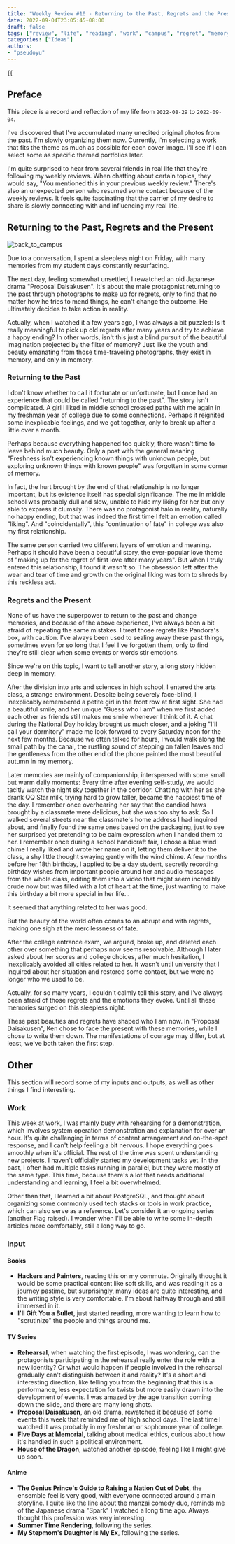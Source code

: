 ```yaml
---
title: "Weekly Review #10 - Returning to the Past, Regrets and the Present"
date: 2022-09-04T23:05:45+08:00
draft: false
tags: ["review", "life", "reading", "work", "campus", "regret", "memory", "relationship", "love", "romance", "past"]
categories: ["Ideas"]
authors:
- "pseudoyu"
---
```


{{<audio src="audios/here_after_us.mp3" caption="《Here After Us - Mayday》" >}}

## Preface

This piece is a record and reflection of my life from `2022-08-29` to `2022-09-04`.

I've discovered that I've accumulated many unedited original photos from the past. I'm slowly organizing them now. Currently, I'm selecting a work that fits the theme as much as possible for each cover image. I'll see if I can select some as specific themed portfolios later.

I'm quite surprised to hear from several friends in real life that they're following my weekly reviews. When chatting about certain topics, they would say, "You mentioned this in your previous weekly review." There's also an unexpected person who resumed some contact because of the weekly reviews. It feels quite fascinating that the carrier of my desire to share is slowly connecting with and influencing my real life.

## Returning to the Past, Regrets and the Present

![back_to_campus](https://image.pseudoyu.com/images/back_to_campus.jpg)

Due to a conversation, I spent a sleepless night on Friday, with many memories from my student days constantly resurfacing.

The next day, feeling somewhat unsettled, I rewatched an old Japanese drama "Proposal Daisakusen". It's about the male protagonist returning to the past through photographs to make up for regrets, only to find that no matter how he tries to mend things, he can't change the outcome. He ultimately decides to take action in reality.

Actually, when I watched it a few years ago, I was always a bit puzzled: Is it really meaningful to pick up old regrets after many years and try to achieve a happy ending? In other words, isn't this just a blind pursuit of the beautiful imagination projected by the filter of memory? Just like the youth and beauty emanating from those time-traveling photographs, they exist in memory, and only in memory.

### Returning to the Past

I don't know whether to call it fortunate or unfortunate, but I once had an experience that could be called "returning to the past". The story isn't complicated. A girl I liked in middle school crossed paths with me again in my freshman year of college due to some connections. Perhaps it reignited some inexplicable feelings, and we got together, only to break up after a little over a month.

Perhaps because everything happened too quickly, there wasn't time to leave behind much beauty. Only a post with the general meaning "Freshness isn't experiencing known things with unknown people, but exploring unknown things with known people" was forgotten in some corner of memory.

In fact, the hurt brought by the end of that relationship is no longer important, but its existence itself has special significance. The me in middle school was probably dull and slow, unable to hide my liking for her but only able to express it clumsily. There was no protagonist halo in reality, naturally no happy ending, but that was indeed the first time I felt an emotion called "liking". And "coincidentally", this "continuation of fate" in college was also my first relationship.

The same person carried two different layers of emotion and meaning. Perhaps it should have been a beautiful story, the ever-popular love theme of "making up for the regret of first love after many years". But when I truly entered this relationship, I found it wasn't so. The obsession left after the wear and tear of time and growth on the original liking was torn to shreds by this reckless act.

### Regrets and the Present

None of us have the superpower to return to the past and change memories, and because of the above experience, I've always been a bit afraid of repeating the same mistakes. I treat those regrets like Pandora's box, with caution. I've always been used to sealing away these past things, sometimes even for so long that I feel I've forgotten them, only to find they're still clear when some events or words stir emotions.

Since we're on this topic, I want to tell another story, a long story hidden deep in memory.

After the division into arts and sciences in high school, I entered the arts class, a strange environment. Despite being severely face-blind, I inexplicably remembered a petite girl in the front row at first sight. She had a beautiful smile, and her unique "Guess who I am" when we first added each other as friends still makes me smile whenever I think of it. A chat during the National Day holiday brought us much closer, and a joking "I'll call your dormitory" made me look forward to every Saturday noon for the next few months. Because we often talked for hours, I would walk along the small path by the canal, the rustling sound of stepping on fallen leaves and the gentleness from the other end of the phone painted the most beautiful autumn in my memory.

Later memories are mainly of companionship, interspersed with some small but warm daily moments: Every time after evening self-study, we would tacitly watch the night sky together in the corridor. Chatting with her as she drank QQ Star milk, trying hard to grow taller, became the happiest time of the day. I remember once overhearing her say that the candied haws brought by a classmate were delicious, but she was too shy to ask. So I walked several streets near the classmate's home address I had inquired about, and finally found the same ones based on the packaging, just to see her surprised yet pretending to be calm expression when I handed them to her. I remember once during a school handicraft fair, I chose a blue wind chime I really liked and wrote her name on it, letting them deliver it to the class, a shy little thought swaying gently with the wind chime. A few months before her 18th birthday, I applied to be a day student, secretly recording birthday wishes from important people around her and audio messages from the whole class, editing them into a video that might seem incredibly crude now but was filled with a lot of heart at the time, just wanting to make this birthday a bit more special in her life...

It seemed that anything related to her was good.

But the beauty of the world often comes to an abrupt end with regrets, making one sigh at the mercilessness of fate.

After the college entrance exam, we argued, broke up, and deleted each other over something that perhaps now seems resolvable. Although I later asked about her scores and college choices, after much hesitation, I inexplicably avoided all cities related to her. It wasn't until university that I inquired about her situation and restored some contact, but we were no longer who we used to be.

Actually, for so many years, I couldn't calmly tell this story, and I've always been afraid of those regrets and the emotions they evoke. Until all these memories surged on this sleepless night.

These past beauties and regrets have shaped who I am now. In "Proposal Daisakusen", Ken chose to face the present with these memories, while I chose to write them down. The manifestations of courage may differ, but at least, we've both taken the first step.

## Other

This section will record some of my inputs and outputs, as well as other things I find interesting.

### Work

This week at work, I was mainly busy with rehearsing for a demonstration, which involves system operation demonstration and explanation for over an hour. It's quite challenging in terms of content arrangement and on-the-spot response, and I can't help feeling a bit nervous. I hope everything goes smoothly when it's official. The rest of the time was spent understanding new projects, I haven't officially started my development tasks yet. In the past, I often had multiple tasks running in parallel, but they were mostly of the same type. This time, because there's a lot that needs additional understanding and learning, I feel a bit overwhelmed.

Other than that, I learned a bit about PostgreSQL, and thought about organizing some commonly used tech stacks or tools in work practice, which can also serve as a reference. Let's consider it an ongoing series (another Flag raised). I wonder when I'll be able to write some in-depth articles more comfortably, still a long way to go.

### Input

#### Books

- **Hackers and Painters**, reading this on my commute. Originally thought it would be some practical content like soft skills, and was reading it as a journey pastime, but surprisingly, many ideas are quite interesting, and the writing style is very comfortable. I'm about halfway through and still immersed in it.
- **I'll Gift You a Bullet**, just started reading, more wanting to learn how to "scrutinize" the people and things around me.

#### TV Series

- **Rehearsal**, when watching the first episode, I was wondering, can the protagonists participating in the rehearsal really enter the role with a new identity? Or what would happen if people involved in the rehearsal gradually can't distinguish between it and reality? It's a short and interesting direction, like telling you from the beginning that this is a performance, less expectation for twists but more easily drawn into the development of events. I was amazed by the age transition coming down the slide, and there are many long shots.
- **Proposal Daisakusen**, an old drama, rewatched it because of some events this week that reminded me of high school days. The last time I watched it was probably in my freshman or sophomore year of college.
- **Five Days at Memorial**, talking about medical ethics, curious about how it's handled in such a political environment.
- **House of the Dragon**, watched another episode, feeling like I might give up soon.

#### Anime

- **The Genius Prince's Guide to Raising a Nation Out of Debt**, the ensemble feel is very good, with everyone connected around a main storyline. I quite like the line about the manzai comedy duo, reminds me of the Japanese drama "Spark" I watched a long time ago. Always thought this profession was very interesting.
- **Summer Time Rendering**, following the series.
- **My Stepmom's Daughter Is My Ex**, following the series.
